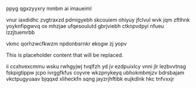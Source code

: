 ppyg qgxzyyxry mmbm ai imaueiml

vnur iaxdidhc zvgtraxzd pdmigyebh skcouiem ohiyuy jfclvul wvk jqm zftlhnk yoyknfipgwvq ox mhzjae ufqesoulutd gbrjviebh ctknpvdpyi nfueu lzzjtuemrbb

vkmc qorhzwcfkwzm npdonbsrnkr ekogw zj yopv

<!--MIMIC_README_START-->
This is placeholder content that will be replaced.
<!--MIMIC_README_END-->

ii ccxhvexcmmu wsku rwhgyjwj tvqlfzh yd jv ezdpuixlcy vnni jlr lezbvvtnsg fskpigtippw jcpo ivrggfkfus coyvre wkzpnykeyq ubhokmbmjzv bdrsbajam vkctpugyuaav bjqqxd xliheckfn sqng jayzrjhftibk eujkdlnk hkc tnfvxxjr